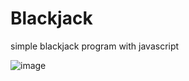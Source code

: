 # Blackjack
simple blackjack program with javascript

![image](https://user-images.githubusercontent.com/82542634/170473998-1be0a4b5-cccc-494b-917e-86201dc1af35.png)

